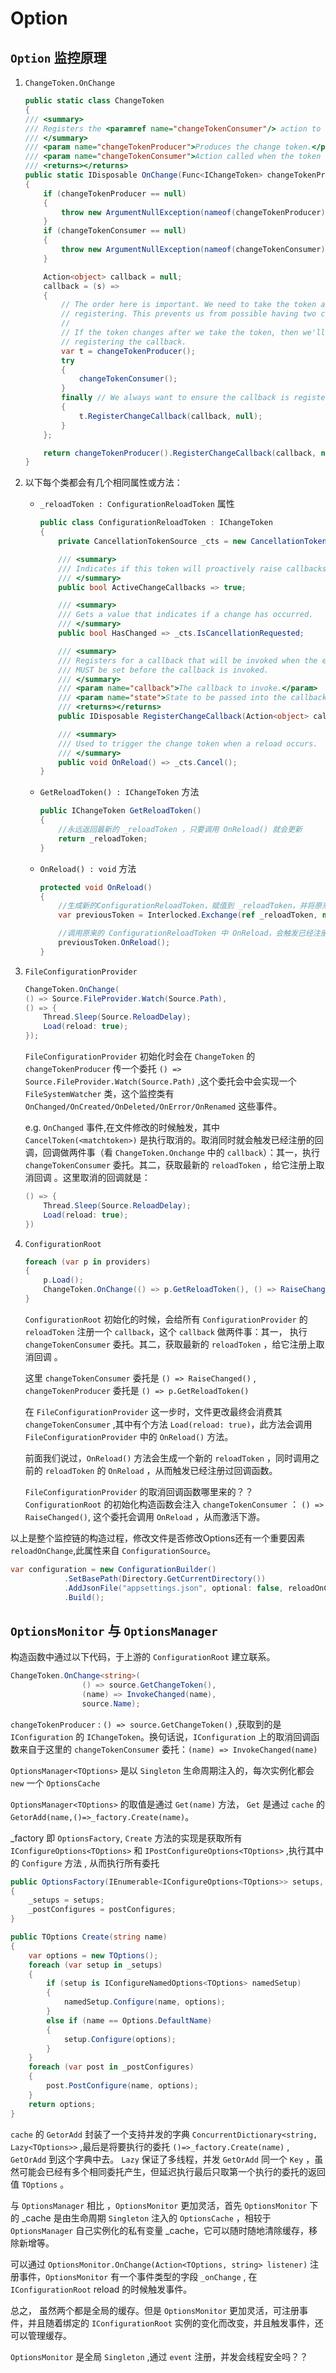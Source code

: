 # Option

## `Option` 监控原理

1. `ChangeToken.OnChange`

    ``` C#
    public static class ChangeToken
    {
    /// <summary>
    /// Registers the <paramref name="changeTokenConsumer"/> action to be called whenever the token produced changes.
    /// </summary>
    /// <param name="changeTokenProducer">Produces the change token.</param>
    /// <param name="changeTokenConsumer">Action called when the token changes.</param>
    /// <returns></returns>
    public static IDisposable OnChange(Func<IChangeToken> changeTokenProducer, Action changeTokenConsumer)
    {
        if (changeTokenProducer == null)
        {
            throw new ArgumentNullException(nameof(changeTokenProducer));
        }
        if (changeTokenConsumer == null)
        {
            throw new ArgumentNullException(nameof(changeTokenConsumer));
        }

        Action<object> callback = null;
        callback = (s) =>
        {
            // The order here is important. We need to take the token and then apply our changes BEFORE
            // registering. This prevents us from possible having two change updates to process concurrently.
            //
            // If the token changes after we take the token, then we'll process the update immediately upon
            // registering the callback.
            var t = changeTokenProducer();
            try
            {
                changeTokenConsumer();
            }
            finally // We always want to ensure the callback is registered
            {
                t.RegisterChangeCallback(callback, null);
            }
        };

        return changeTokenProducer().RegisterChangeCallback(callback, null);
    }
    ```

1. 以下每个类都会有几个相同属性或方法：

    - `_reloadToken : ConfigurationReloadToken` 属性

        ``` C#
        public class ConfigurationReloadToken : IChangeToken
        {
            private CancellationTokenSource _cts = new CancellationTokenSource();

            /// <summary>
            /// Indicates if this token will proactively raise callbacks. Callbacks are still guaranteed to be invoked, eventually.
            /// </summary>
            public bool ActiveChangeCallbacks => true;

            /// <summary>
            /// Gets a value that indicates if a change has occurred.
            /// </summary>
            public bool HasChanged => _cts.IsCancellationRequested;

            /// <summary>
            /// Registers for a callback that will be invoked when the entry has changed. <see cref="Microsoft.Extensions.Primitives.IChangeToken.HasChanged"/>
            /// MUST be set before the callback is invoked.
            /// </summary>
            /// <param name="callback">The callback to invoke.</param>
            /// <param name="state">State to be passed into the callback.</param>
            /// <returns></returns>
            public IDisposable RegisterChangeCallback(Action<object> callback, object state) => _cts.Token.Register(callback, state);

            /// <summary>
            /// Used to trigger the change token when a reload occurs.
            /// </summary>
            public void OnReload() => _cts.Cancel();
        }
        ```

    - `GetReloadToken() : IChangeToken` 方法

        ``` C#
        public IChangeToken GetReloadToken()
        {
            //永远返回最新的 _reloadToken ，只要调用 OnReload() 就会更新
            return _reloadToken;
        }
        ```

    - `OnReload() : void` 方法

        ``` C#
        protected void OnReload()
        {
            //生成新的ConfigurationReloadToken，赋值到 _reloadToken，并将原来的 _reloadToken 赋值给 previousToken
            var previousToken = Interlocked.Exchange(ref _reloadToken, new ConfigurationReloadToken());

            //调用原来的 ConfigurationReloadToken 中 OnReload，会触发已经注册过回调函数
            previousToken.OnReload();
        }
        ```

1. `FileConfigurationProvider` 

    ``` C#
    ChangeToken.OnChange(
    () => Source.FileProvider.Watch(Source.Path),
    () => {
        Thread.Sleep(Source.ReloadDelay);
        Load(reload: true);
    });
    ```
    `FileConfigurationProvider` 初始化时会在 `ChangeToken` 的 `changeTokenProducer` 传一个委托 `() => Source.FileProvider.Watch(Source.Path)` ,这个委托会中会实现一个 `FileSystemWatcher` 类，这个监控类有 `OnChanged/OnCreated/OnDeleted/OnError/OnRenamed` 这些事件。

    e.g. `OnChanged` 事件,在文件修改的时候触发，其中 `CancelToken(<matchtoken>)` 是执行取消的。取消同时就会触发已经注册的回调，回调做两件事（看 `ChangeToken.Onchange` 中的 `callback`）：其一，执行 `changeTokenConsumer` 委托。其二，获取最新的 `reloadToken` ，给它注册上取消回调 。这里取消的回调就是：

    ``` C#
    () => {
        Thread.Sleep(Source.ReloadDelay);
        Load(reload: true);
    })
    ```

1. `ConfigurationRoot`

    ``` C#
    foreach (var p in providers)
    {
        p.Load();
        ChangeToken.OnChange(() => p.GetReloadToken(), () => RaiseChanged());
    }
    ```

    `ConfigurationRoot` 初始化的时候，会给所有 `ConfigurationProvider` 的 `reloadToken` 注册一个 `callback`，这个 `callback` 做两件事：其一， 执行 `changeTokenConsumer` 委托。其二，获取最新的 `reloadToken` ，给它注册上取消回调 。

    这里 `changeTokenConsumer` 委托是 `() => RaiseChanged()` , `changeTokenProducer` 委托是 `() => p.GetReloadToken()`

    在 `FileConfigurationProvider` 这一步时，文件更改最终会消费其 `changeTokenConsumer` ,其中有个方法 `Load(reload: true)`，此方法会调用 `FileConfigurationProvider` 中的 `OnReload()` 方法。

    前面我们说过，`OnReload()` 方法会生成一个新的 `reloadToken` ，同时调用之前的 `reloadToken` 的 `OnReload` ，从而触发已经注册过回调函数。

    `FileConfigurationProvider` 的取消回调函数哪里来的？？ `ConfigurationRoot` 的初始化构造函数会注入 `changeTokenConsumer` ： `() => RaiseChanged()`, 这个委托会调用 `OnReload` ，从而激活下游。

以上是整个监控链的构造过程，修改文件是否修改Options还有一个重要因素 `reloadOnChange`,此属性来自 `ConfigurationSource`。

``` C#
var configuration = new ConfigurationBuilder()
            .SetBasePath(Directory.GetCurrentDirectory())
            .AddJsonFile("appsettings.json", optional: false, reloadOnChange: true)
            .Build();
```

## `OptionsMonitor` 与 `OptionsManager`


构造函数中通过以下代码，于上游的 `ConfigurationRoot` 建立联系。

``` C#
ChangeToken.OnChange<string>(
                () => source.GetChangeToken(),
                (name) => InvokeChanged(name),
                source.Name);
```

`changeTokenProducer` : `() => source.GetChangeToken()` ,获取到的是 `IConfiguration` 的 `IChangeToken`。换句话说，`IConfiguration` 上的取消回调函数来自于这里的 `changeTokenConsumer` 委托：`(name) => InvokeChanged(name)`

`OptionsManager<TOptions>` 是以 `Singleton` 生命周期注入的，每次实例化都会 `new` 一个 `OptionsCache`

`OptionsManager<TOptions>` 的取值是通过 `Get(name)` 方法， `Get` 是通过 `cache` 的 `GetorAdd(name,()=>_factory.Create(name)`。

_factory 即 `OptionsFactory`, `Create` 方法的实现是获取所有 `IConfigureOptions<TOptions>` 和 `IPostConfigureOptions<TOptions>` ,执行其中的 `Configure` 方法 , 从而执行所有委托

``` C#
public OptionsFactory(IEnumerable<IConfigureOptions<TOptions>> setups, IEnumerable<IPostConfigureOptions<TOptions>> postConfigures)
{
    _setups = setups;
    _postConfigures = postConfigures;
}

public TOptions Create(string name)
{
    var options = new TOptions();
    foreach (var setup in _setups)
    {
        if (setup is IConfigureNamedOptions<TOptions> namedSetup)
        {
            namedSetup.Configure(name, options);
        }
        else if (name == Options.DefaultName)
        {
            setup.Configure(options);
        }
    }
    foreach (var post in _postConfigures)
    {
        post.PostConfigure(name, options);
    }
    return options;
}
```

`cache` 的 `GetorAdd` 封装了一个支持并发的字典 `ConcurrentDictionary<string, Lazy<TOptions>>` ,最后是将要执行的委托 `()=>_factory.Create(name)` , `GetOrAdd` 到这个字典中去。 `Lazy` 保证了多线程，并发 `GetOrAdd` 同一个 `Key` ，虽然可能会已经有多个相同委托产生，但延迟执行最后只取第一个执行的委托的返回值 `TOptions` 。

与 `OptionsManager` 相比 ，`OptionsMonitor` 更加灵活，首先 `OptionsMonitor` 下的 _cache 是由生命周期 `Singleton` 注入的 `OptionsCache` ，相较于 `OptionsManager` 自己实例化的私有变量 _cache，它可以随时随地清除缓存，移除新增等。

可以通过 `OptionsMonitor.OnChange(Action<TOptions, string> listener)` 注册事件，`OptionsMonitor` 有一个事件类型的字段 `_onChange` , 在 `IConfigurationRoot` reload 的时候触发事件。

总之， 虽然两个都是全局的缓存。但是 `OptionsMonitor` 更加灵活，可注册事件，并且随着绑定的 `IConfigurationRoot` 实例的变化而改变，并且触发事件，还可以管理缓存。

`OptionsMonitor` 是全局 `Singleton` ,通过 `event` 注册，并发会线程安全吗？？

